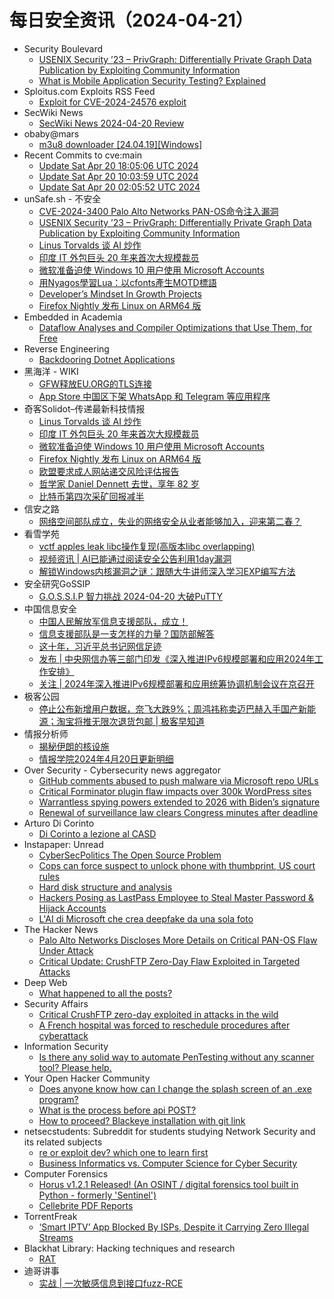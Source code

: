 # 每日安全资讯（2024-04-21）

- Security Boulevard
  - [USENIX Security ’23 – PrivGraph: Differentially Private Graph Data Publication by Exploiting Community Information](https://securityboulevard.com/2024/04/usenix-security-23-privgraph-differentially-private-graph-data-publication-by-exploiting-community-information/)
  - [What is Mobile Application Security Testing? Explained](https://securityboulevard.com/2024/04/what-is-mobile-application-security-testing-explained/)
- Sploitus.com Exploits RSS Feed
  - [Exploit for CVE-2024-24576 exploit](https://sploitus.com/exploit?id=6244F47E-DEEB-52D3-B0F3-2ADF5C925B1D&utm_source=rss&utm_medium=rss)
- SecWiki News
  - [SecWiki News 2024-04-20 Review](http://www.sec-wiki.com/?2024-04-20)
- obaby@mars
  - [m3u8 downloader [24.04.19][Windows]](https://h4ck.org.cn/2024/04/16580)
- Recent Commits to cve:main
  - [Update Sat Apr 20 18:05:06 UTC 2024](https://github.com/trickest/cve/commit/c39566507cc51d924d3a8101425b8bff8b4c86fe)
  - [Update Sat Apr 20 10:03:59 UTC 2024](https://github.com/trickest/cve/commit/b540f2f9c681b11c33cae3a0641f3345aa678c39)
  - [Update Sat Apr 20 02:05:52 UTC 2024](https://github.com/trickest/cve/commit/afa65552532f0a5a3a1c5116e467fc1e1de19840)
- unSafe.sh - 不安全
  - [CVE-2024-3400 Palo Alto Networks PAN-OS命令注入漏洞](https://buaq.net/go-235468.html)
  - [USENIX Security ’23 – PrivGraph: Differentially Private Graph Data Publication by Exploiting Community Information](https://buaq.net/go-235474.html)
  - [Linus Torvalds 谈 AI 炒作](https://buaq.net/go-235462.html)
  - [印度 IT 外包巨头 20 年来首次大规模裁员](https://buaq.net/go-235463.html)
  - [微软准备迫使 Windows 10 用户使用 Microsoft Accounts](https://buaq.net/go-235464.html)
  - [用Nyagos學習Lua：以cfonts產生MOTD標語](https://buaq.net/go-235456.html)
  - [Developer’s Mindset In Growth Projects](https://buaq.net/go-235472.html)
  - [Firefox Nightly 发布 Linux on ARM64 版](https://buaq.net/go-235465.html)
- Embedded in Academia
  - [Dataflow Analyses and Compiler Optimizations that Use Them, for Free](https://blog.regehr.org/archives/2578)
- Reverse Engineering
  - [Backdooring Dotnet Applications](https://www.reddit.com/r/ReverseEngineering/comments/1c8c1b8/backdooring_dotnet_applications/)
- 黑海洋 - WIKI
  - [GFW释放EU.ORG的TLS连接](https://www.upx8.com/4127)
  - [App Store 中国区下架 WhatsApp 和 Telegram 等应用程序](https://www.upx8.com/4126)
- 奇客Solidot–传递最新科技情报
  - [Linus Torvalds 谈 AI 炒作](https://www.solidot.org/story?sid=77963)
  - [印度 IT 外包巨头 20 年来首次大规模裁员](https://www.solidot.org/story?sid=77962)
  - [微软准备迫使 Windows 10 用户使用 Microsoft Accounts](https://www.solidot.org/story?sid=77961)
  - [Firefox Nightly 发布 Linux on ARM64 版](https://www.solidot.org/story?sid=77960)
  - [欧盟要求成人网站递交风险评估报告](https://www.solidot.org/story?sid=77959)
  - [哲学家 Daniel Dennett 去世，享年 82 岁](https://www.solidot.org/story?sid=77958)
  - [比特币第四次采矿回报减半](https://www.solidot.org/story?sid=77957)
- 信安之路
  - [网络空间部队成立，失业的网络安全从业者能够加入，迎来第二春？](https://mp.weixin.qq.com/s?__biz=MzI5MDQ2NjExOQ==&mid=2247499319&idx=1&sn=d2059ac0f3f78e816b6c4a7c9831c2f2&chksm=ec1dce1fdb6a47094efff6eaf923bf93a44003b46d2f9667b36bfb899744914e1bb696115f31&scene=58&subscene=0#rd)
- 看雪学苑
  - [vctf apples leak libc操作复现(高版本libc overlapping)](https://mp.weixin.qq.com/s?__biz=MjM5NTc2MDYxMw==&mid=2458550827&idx=1&sn=133060020f3fe673589f8029a401e44c&chksm=b18db2a186fa3bb7a8425c0dc5fe92703091b50086abb0d2de14d516d30679d573f2294e8838&scene=58&subscene=0#rd)
  - [视频资讯 | AI已能通过阅读安全公告利用1day漏洞](https://mp.weixin.qq.com/s?__biz=MjM5NTc2MDYxMw==&mid=2458550827&idx=2&sn=465b7c6a176881671763605bfea22586&chksm=b18db2a186fa3bb738a7e710813b059c7015b0a998cf4cdc8e27059241bbb4980eb574b52f03&scene=58&subscene=0#rd)
  - [解锁Windows内核漏洞之谜：跟随大牛讲师深入学习EXP编写方法](https://mp.weixin.qq.com/s?__biz=MjM5NTc2MDYxMw==&mid=2458550827&idx=3&sn=1f22436b6c59a3c7352c1009adeea50a&chksm=b18db2a186fa3bb752989642c38c9b01f79feebad1b3de24848b27e96faf47e63eae72d8e324&scene=58&subscene=0#rd)
- 安全研究GoSSIP
  - [G.O.S.S.I.P 智力挑战 2024-04-20 大破PuTTY](https://mp.weixin.qq.com/s?__biz=Mzg5ODUxMzg0Ng==&mid=2247497841&idx=1&sn=078d2d1c3dcd0d294a6683f975a61431&chksm=c063d6a8f7145fbee87a5c4284255771e48c9c5f04df4d5dc4a8dbec8c32ac24674f31410429&scene=58&subscene=0#rd)
- 中国信息安全
  - [中国人民解放军信息支援部队，成立！](https://mp.weixin.qq.com/s?__biz=MzA5MzE5MDAzOA==&mid=2664211331&idx=1&sn=ac3190ed48019d37920efb0a3d82c082&chksm=8b59a17abc2e286cdd263bbab0481b67df8368a04c0721c22ecefac54dbc91784861de3a3d90&scene=58&subscene=0#rd)
  - [信息支援部队是一支怎样的力量？国防部解答](https://mp.weixin.qq.com/s?__biz=MzA5MzE5MDAzOA==&mid=2664211331&idx=2&sn=7b46edba8878b3bc054abab7e7760aae&chksm=8b59a17abc2e286c8645f0da99f402984cdca459478a99dfda69cbe2da846dc891332df5158a&scene=58&subscene=0#rd)
  - [这十年，习近平总书记网信足迹](https://mp.weixin.qq.com/s?__biz=MzA5MzE5MDAzOA==&mid=2664211331&idx=3&sn=afacc1aa6ba9e98ddaae69243cda16c2&chksm=8b59a17abc2e286c83d920e0902322b60e4172910e6e552615046e5e6fd39852f5f1341ca33f&scene=58&subscene=0#rd)
  - [发布 | 中央网信办等三部门印发《深入推进IPv6规模部署和应用2024年工作安排》](https://mp.weixin.qq.com/s?__biz=MzA5MzE5MDAzOA==&mid=2664211331&idx=4&sn=fa458ef1f52d0f0e6e399dbb0dff1b6e&chksm=8b59a17abc2e286cab91e38a5e08adc3cbfc1216cb79ff949d1ac6bd70aa6daf36d780707b33&scene=58&subscene=0#rd)
  - [关注 | 2024年深入推进IPv6规模部署和应用统筹协调机制会议在京召开](https://mp.weixin.qq.com/s?__biz=MzA5MzE5MDAzOA==&mid=2664211331&idx=5&sn=9f8c33d041f0058c54617bc0067923b1&chksm=8b59a17abc2e286c4fd97f1c40eb25471fd18a716909363963bf558797091a998c4861803492&scene=58&subscene=0#rd)
- 极客公园
  - [停止公布新增用户数据，奈飞大跌9%；周鸿祎称卖迈巴赫入手国产新能源；淘宝将推无限次退货包邮 | 极客早知道](https://mp.weixin.qq.com/s?__biz=MTMwNDMwODQ0MQ==&mid=2653039217&idx=1&sn=690b8b500329c2b44394c997256d2454&chksm=7e5757c74920ded10c04adf0bcf8218bc70ca91f5e7d3ee8d9157f887a28986fb09825dedf3c&scene=58&subscene=0#rd)
- 情报分析师
  - [揭秘伊朗的核设施](https://mp.weixin.qq.com/s?__biz=MzA3Mjc1MTkwOA==&mid=2650548617&idx=1&sn=341ecc4a787c763ac64f93fbdbc47b2a&chksm=871107c2b0668ed42adf0c085288f9d33f2d50797cc2cfe78598938e743dc848e2b5a87dedb7&scene=58&subscene=0#rd)
  - [情报学院2024年4月20日更新明细](https://mp.weixin.qq.com/s?__biz=MzA3Mjc1MTkwOA==&mid=2650548617&idx=2&sn=f50a6c31b1236643996651c81c3da58e&chksm=871107c2b0668ed449097ca6f2f894415c1945b05eca803938b99237865a573f670f42af1482&scene=58&subscene=0#rd)
- Over Security - Cybersecurity news aggregator
  - [GitHub comments abused to push malware via Microsoft repo URLs](https://www.bleepingcomputer.com/news/security/github-comments-abused-to-push-malware-via-microsoft-repo-urls/)
  - [Critical Forminator plugin flaw impacts over 300k WordPress sites](https://www.bleepingcomputer.com/news/security/critical-forminator-plugin-flaw-impacts-over-300k-wordpress-sites/)
  - [Warrantless spying powers extended to 2026 with Biden’s signature](https://therecord.media/fisa-section-702-bill-biden-signature)
  - [Renewal of surveillance law clears Congress minutes after deadline](https://therecord.media/fisa-section-702-senate-clears-reauthorization)
- Arturo Di Corinto
  - [Di Corinto a lezione al CASD](https://dicorinto.it/articoli/di-corinto-a-lezione-al-casd/)
- Instapaper: Unread
  - [CyberSecPolitics The Open Source Problem](https://cybersecpolitics.blogspot.com/2024/04/the-open-source-problem.html)
  - [Cops can force suspect to unlock phone with thumbprint, US court rules](https://arstechnica.com/tech-policy/2024/04/cops-can-force-suspect-to-unlock-phone-with-thumbprint-us-court-rules/)
  - [Hard disk structure and analysis](https://blog.cyber5w.com/Hard-Disk-Investigation.html)
  - [Hackers Posing as LastPass Employee to Steal Master Password & Hijack Accounts](https://cybersecuritynews.com/hackers-posing-lastpass-employee/)
  - [L'AI di Microsoft che crea deepfake da una sola foto](https://www.wired.it/article/ai-microsoft-deepfake-da-una-sola-foto/)
- The Hacker News
  - [Palo Alto Networks Discloses More Details on Critical PAN-OS Flaw Under Attack](https://thehackernews.com/2024/04/palo-alto-networks-discloses-more.html)
  - [Critical Update: CrushFTP Zero-Day Flaw Exploited in Targeted Attacks](https://thehackernews.com/2024/04/critical-update-crushftp-zero-day-flaw.html)
- Deep Web
  - [What happened to all the posts?](https://www.reddit.com/r/deepweb/comments/1c8zxt2/what_happened_to_all_the_posts/)
- Security Affairs
  - [Critical CrushFTP zero-day exploited in attacks in the wild](https://securityaffairs.com/162067/hacking/crushftp-zero-day-exploited.html)
  - [A French hospital was forced to reschedule procedures after cyberattack](https://securityaffairs.com/162057/hacking/french-hospital-cyber-attack.html)
- Information Security
  - [Is there any solid way to automate PenTesting without any scanner tool? Please help.](https://www.reddit.com/r/Information_Security/comments/1c8mbmj/is_there_any_solid_way_to_automate_pentesting/)
- Your Open Hacker Community
  - [Does anyone know how can I change the splash screen of an .exe program?](https://www.reddit.com/r/HowToHack/comments/1c91aqc/does_anyone_know_how_can_i_change_the_splash/)
  - [What is the process before api POST?](https://www.reddit.com/r/HowToHack/comments/1c8m6yn/what_is_the_process_before_api_post/)
  - [How to proceed? Blackeye installation with git link](https://www.reddit.com/r/HowToHack/comments/1c8e90c/how_to_proceed_blackeye_installation_with_git_link/)
- netsecstudents: Subreddit for students studying Network Security and its related subjects
  - [re or exploit dev? which one to learn first](https://www.reddit.com/r/netsecstudents/comments/1c8ixhv/re_or_exploit_dev_which_one_to_learn_first/)
  - [Business Informatics vs. Computer Science for Cyber Security](https://www.reddit.com/r/netsecstudents/comments/1c8p0jk/business_informatics_vs_computer_science_for/)
- Computer Forensics
  - [Horus v1.2.1 Released! (An OSINT / digital forensics tool built in Python - formerly 'Sentinel')](https://www.reddit.com/r/computerforensics/comments/1c93wrz/horus_v121_released_an_osint_digital_forensics/)
  - [Cellebrite PDF Reports](https://www.reddit.com/r/computerforensics/comments/1c8lu7s/cellebrite_pdf_reports/)
- TorrentFreak
  - [‘Smart IPTV’ App Blocked By ISPs, Despite it Carrying Zero Illegal Streams](https://torrentfreak.com/smart-iptv-app-blocked-by-isps-despite-it-carrying-zero-illegal-streams-240420/)
- Blackhat Library: Hacking techniques and research
  - [RAT](https://www.reddit.com/r/blackhat/comments/1c8wnv6/rat/)
- 迪哥讲事
  - [实战 | 一次敏感信息到接口fuzz-RCE](https://mp.weixin.qq.com/s?__biz=MzIzMTIzNTM0MA==&mid=2247494328&idx=1&sn=bcd935177f51157bcbbcf674c6a18e18&chksm=e8a5e0dbdfd269cd407b133af55c5621d5d24a02367a1c2eb86a5cebbfcd266980a5b9fbd10f&scene=58&subscene=0#rd)

